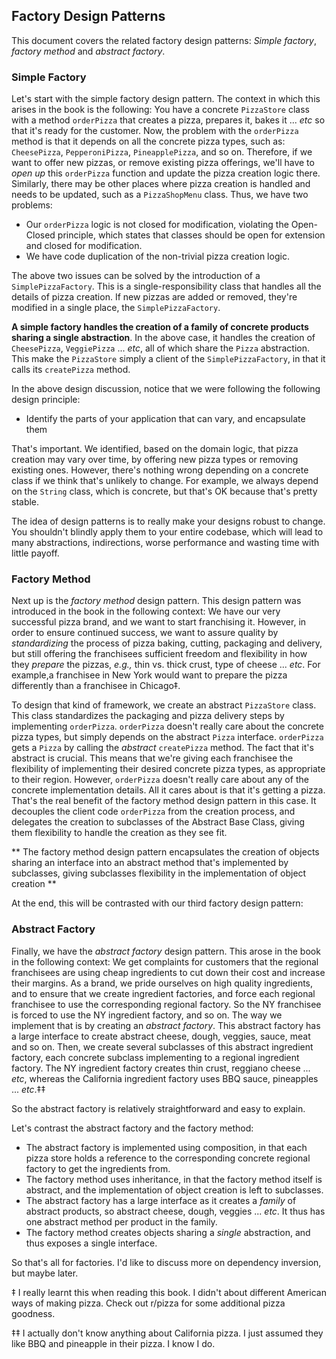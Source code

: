 ## Factory Design Patterns
This document covers the related factory design patterns: _Simple factory_,
_factory method_ and _abstract factory_.

### Simple Factory

Let's start with the simple factory design pattern. The context in which
this arises in the book is the following: You have a concrete `PizzaStore`
class with a method `orderPizza` that creates a pizza, prepares it,
bakes it ... _etc_ so that it's ready for the customer. Now, the problem
with the `orderPizza` method is that it depends on all the concrete
pizza types, such as: `CheesePizza`, `PepperoniPizza`, `PineapplePizza`,
and so on. Therefore, if we want to offer new pizzas, or remove existing
pizza offerings, we'll have to _open up_ this `orderPizza` function and
update the pizza creation logic there. Similarly, there may be other
places where pizza creation is handled and needs to be updated, such as
a `PizzaShopMenu` class. Thus, we have two problems:
- Our `orderPizza` logic is not closed for modification, violating
the Open-Closed principle, which states that classes should be open 
  for extension and closed for modification. 
- We have code duplication of the non-trivial pizza creation logic.

The above two issues can be solved by the introduction of a `SimplePizzaFactory`.
This is a single-responsibility class that handles all the details of pizza
creation. If new pizzas are added or removed, they're modified in a single place,
the `SimplePizzaFactory`.

**A simple factory handles the creation of a family of concrete products
sharing a single abstraction**. In the above case, it handles the creation
of `CheesePizza`, `VeggiePizza` ... _etc_, all of which share the `Pizza`
abstraction. This make the `PizzaStore` simply a client of the
`SimplePizzaFactory`, in that it calls its `createPizza` method.

In the above design discussion, notice that we were following the following
design principle:
- Identify the parts of your application that can vary, and encapsulate
them

That's important. We identified, based on the domain logic, that pizza
creation may vary over time, by offering new pizza types or removing
existing ones. However, there's nothing wrong depending on a concrete
class if we think that's unlikely to change. For example, we always
depend on the `String` class, which is concrete, but that's OK because
that's pretty stable.

The idea of design patterns is to really make your designs robust
to change. You shouldn't blindly apply them to your entire codebase,
which will lead to many abstractions, indirections, worse performance
and wasting time with little payoff.

### Factory Method

Next up is the _factory method_ design pattern. This design pattern was introduced
in the book in the following context: We have our very successful pizza brand,
and we want to start franchising it. However, in order to ensure continued
success, we want to assure quality by _standardizing_ the process of pizza baking, cutting, packaging
and delivery, but still offering the franchisees sufficient freedom and
flexibility in how they _prepare_ the pizzas, _e.g.,_ thin vs. thick crust, type of cheese ... _etc_.
For example,a franchisee in New York would want to 
prepare the pizza differently than a franchisee in Chicago‡.

To design that kind of framework, we create an abstract `PizzaStore` class.
This class standardizes the packaging and pizza delivery steps by implementing `orderPizza`.
`orderPizza` doesn't really care about the concrete pizza types, but simply depends
on the abstract `Pizza` interface. `orderPizza` gets a `Pizza` by calling the _abstract_
`createPizza` method. The fact that it's abstract is crucial. This means that we're giving
each franchisee the flexibility of implementing their desired concrete pizza types,
as appropriate to their region. However, `orderPizza` doesn't really care about any of
the concrete implementation details. All it cares about is that it's getting a pizza.
That's the real benefit of the factory method design pattern in this case. It decouples
the client code `orderPizza` from the creation process, and delegates the creation
to subclasses of the Abstract Base Class, giving them flexibility to handle the creation
as they see fit.

** The factory method design pattern encapsulates the creation of objects
sharing an interface into an abstract method that's implemented by subclasses,
giving subclasses flexibility in the implementation of object creation **

At the end, this will be contrasted with our third factory design pattern: 

### Abstract Factory

Finally, we have the _abstract factory_ design pattern. This arose in the book
in the following context: We get complaints for customers that the regional
franchisees are using cheap ingredients to cut down their cost and increase
their margins. As a brand, we pride ourselves on high quality ingredients,
and to ensure that we create ingredient factories, and force each
regional franchisee to use the corresponding regional factory. So the NY franchisee
is forced to use the NY ingredient factory, and so on. The way we implement that
is by creating an _abstract factory_. This abstract factory has a large interface
to create abstract cheese, dough, veggies, sauce, meat and so on. Then, we create several
subclasses of this abstract ingredient factory, each concrete subclass implementing
to a regional ingredient factory.
The NY ingredient factory creates thin crust, reggiano cheese ... _etc_, whereas
the California  ingredient factory uses BBQ sauce, pineapples ... _etc_.‡‡

So the abstract factory is relatively straightforward and easy to explain.

Let's contrast the abstract factory and the factory method:

- The abstract factory is implemented using composition, in that each pizza store holds
a reference to the corresponding concrete regional factory to get the ingredients
  from. 
- The factory method uses inheritance, in that the factory method itself is abstract,
  and the implementation of object creation is left to subclasses.
- The abstract factory has a large interface as it creates a _family_ of abstract
products, so abstract cheese, dough, veggies ... _etc_. It thus has one abstract
  method per product in the family.
- The factory method creates objects sharing a _single_ abstraction, and thus
exposes a single interface.
  
So that's all for factories. I'd like to discuss more on dependency inversion,
but maybe later.


‡ I really learnt this when reading this book. I didn't about different
American ways of making pizza. Check out r/pizza for some additional pizza goodness.

‡‡ I actually don't know anything about California pizza. I just assumed they like
BBQ and pineapple in their pizza. I know I do. 